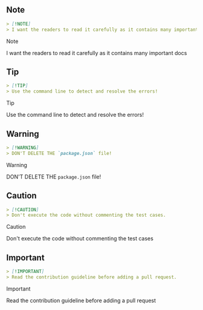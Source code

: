## Note

```markdown
> [!NOTE]
> I want the readers to read it carefully as it contains many important docs.
```
> [!NOTE]
> I want the readers to read it carefully as it contains many important docs


## Tip

```markdown
> [!TIP]
> Use the command line to detect and resolve the errors!
```

> [!TIP]
> Use the command line to detect and resolve the errors!

## Warning

```markdown
> [!WARNING]
> DON'T DELETE THE `package.json` file!
```

> [!WARNING]
> DON'T DELETE THE `package.json` file!

## Caution

```markdown
> [!CAUTION]
> Don't execute the code without commenting the test cases.
```

> [!CAUTION]
> Don't execute the code without commenting the test cases

## Important

```markdown
> [!IMPORTANT]  
> Read the contribution guideline before adding a pull request.
```

> [!IMPORTANT]
> Read the contribution guideline before adding a pull request

